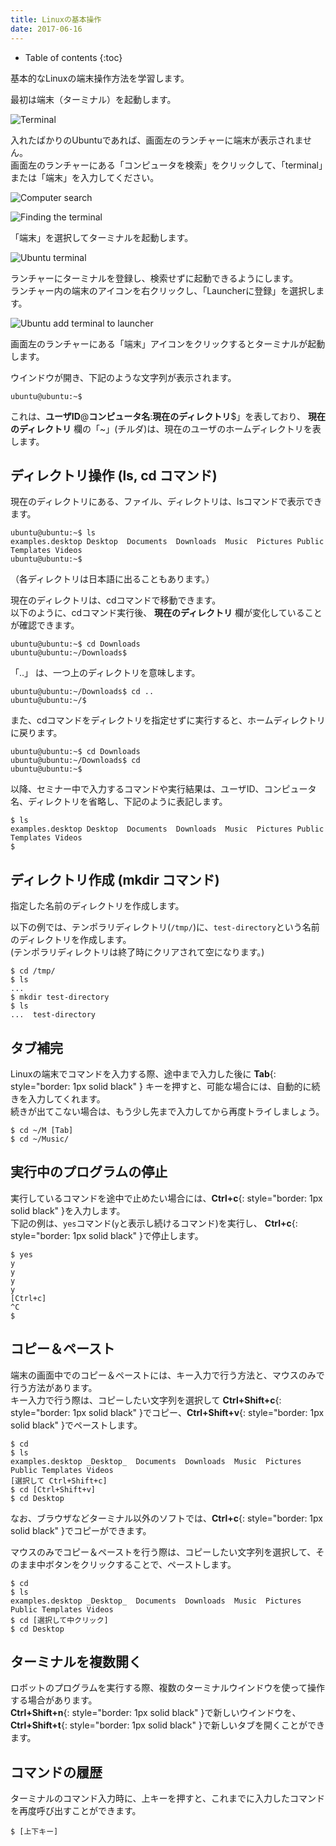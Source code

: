 ```yaml
---
title: Linuxの基本操作
date: 2017-06-16
---
```


- Table of contents
{:toc}

基本的なLinuxの端末操作方法を学習します。

最初は端末（ターミナル）を起動します。

![Terminal](images/terminal-icon.png)

入れたばかりのUbuntuであれば、画面左のランチャーに端末が表示されません。<br>
画面左のランチャーにある「コンピュータを検索」をクリックして、「terminal」または「端末」を入力してください。

![Computer search](images/ubuntu_computer_search_icon.png)

![Finding the terminal](images/ubuntu_find_terminal.png)

「端末」を選択してターミナルを起動します。

![Ubuntu terminal](images/ubuntu_started_terminal.png)

ランチャーにターミナルを登録し、検索せずに起動できるようにします。<br>
ランチャー内の端末のアイコンを右クリックし、「Launcherに登録」を選択します。

![Ubuntu add terminal to launcher](images/ubuntu_add_terminal_to_launcher.png)

画面左のランチャーにある「端末」アイコンをクリックするとターミナルが起動します。

ウインドウが開き、下記のような文字列が表示されます。

```shell
ubuntu@ubuntu:~$
```

これは、__ユーザID__@__コンピュータ名__:__現在のディレクトリ__$」を表しており、 __現在のディレクトリ__ 欄の「~」(チルダ)は、現在のユーザのホームディレクトリを表します。

## ディレクトリ操作 (ls, cd コマンド)

現在のディレクトリにある、ファイル、ディレクトリは、lsコマンドで表示できます。

```shell
ubuntu@ubuntu:~$ ls
examples.desktop Desktop  Documents  Downloads  Music  Pictures Public Templates Videos
ubuntu@ubuntu:~$
```

（各ディレクトリは日本語に出ることもあります。）

現在のディレクトリは、cdコマンドで移動できます。<br>
以下のように、cdコマンド実行後、 __現在のディレクトリ__ 欄が変化していることが確認できます。

```shell
ubuntu@ubuntu:~$ cd Downloads
ubuntu@ubuntu:~/Downloads$
```

「..」 は、一つ上のディレクトリを意味します。

```shell
ubuntu@ubuntu:~/Downloads$ cd ..
ubuntu@ubuntu:~/$
```

また、cdコマンドをディレクトリを指定せずに実行すると、ホームディレクトリに戻ります。

```shell
ubuntu@ubuntu:~$ cd Downloads
ubuntu@ubuntu:~/Downloads$ cd
ubuntu@ubuntu:~$
```

以降、セミナー中で入力するコマンドや実行結果は、ユーザID、コンピュータ名、ディレクトリを省略し、下記のように表記します。

```shell
$ ls
examples.desktop Desktop  Documents  Downloads  Music  Pictures Public Templates Videos
$
```

## ディレクトリ作成 (mkdir コマンド)

指定した名前のディレクトリを作成します。

以下の例では、テンポラリディレクトリ(`/tmp/`)に、`test-directory`という名前のディレクトリを作成します。<br>
(テンポラリディレクトリは終了時にクリアされて空になります。)

```shell
$ cd /tmp/
$ ls
...
$ mkdir test-directory
$ ls
...  test-directory
```

## タブ補完

Linuxの端末でコマンドを入力する際、途中まで入力した後に __Tab__{: style="border: 1px solid black" } キーを押すと、可能な場合には、自動的に続きを入力してくれます。<br>
続きが出てこない場合は、もう少し先まで入力してから再度トライしましょう。

```shell
$ cd ~/M [Tab]
$ cd ~/Music/
```

## 実行中のプログラムの停止

実行しているコマンドを途中で止めたい場合には、__Ctrl+c__{: style="border: 1px solid black" }を入力します。<br>
下記の例は、`yes`コマンド(`y`と表示し続けるコマンド)を実行し、 __Ctrl+c__{: style="border: 1px solid black" }で停止します。

```shell
$ yes
y
y
y
y
[Ctrl+c]
^C
$
```

## コピー＆ペースト

端末の画面中でのコピー＆ペーストには、キー入力で行う方法と、マウスのみで行う方法があります。<br>
キー入力で行う際は、コピーしたい文字列を選択して __Ctrl+Shift+c__{: style="border: 1px solid black" }でコピー、__Ctrl+Shift+v__{: style="border: 1px solid black" }でペーストします。

```shell
$ cd
$ ls
examples.desktop _Desktop_  Documents  Downloads  Music  Pictures Public Templates Videos
[選択して Ctrl+Shift+c]
$ cd [Ctrl+Shift+v]
$ cd Desktop
```

なお、ブラウザなどターミナル以外のソフトでは、__Ctrl+c__{: style="border: 1px solid black" }でコピーができます。

マウスのみでコピー＆ペーストを行う際は、コピーしたい文字列を選択して、そのまま中ボタンをクリックすることで、ペーストします。

```shell
$ cd
$ ls
examples.desktop _Desktop_  Documents  Downloads  Music  Pictures Public Templates Videos
$ cd [選択して中クリック]
$ cd Desktop
```

## ターミナルを複数開く

ロボットのプログラムを実行する際、複数のターミナルウインドウを使って操作する場合があります。<br>
__Ctrl+Shift+n__{: style="border: 1px solid black" }で新しいウインドウを、__Ctrl+Shift+t__{: style="border: 1px solid black" }で新しいタブを開くことができます。

## コマンドの履歴

ターミナルのコマンド入力時に、上キーを押すと、これまでに入力したコマンドを再度呼び出すことができます。

```shell
$ [上下キー]
```
